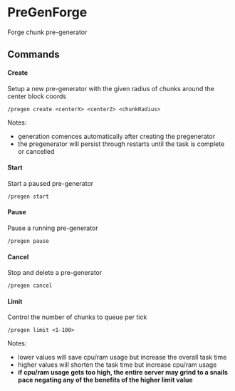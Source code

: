 # PreGenForge
Forge chunk pre-generator

## Commands

#### Create
Setup a new pre-generator with the given radius of chunks around the center block coords
```
/pregen create <centerX> <centerZ> <chunkRadius>
```

Notes:
- generation comences automatically after creating the pregenerator
- the pregenerator will persist through restarts until the task is complete or cancelled

#### Start
Start a paused pre-generator
```
/pregen start
```

#### Pause
Pause a running pre-generator
```
/pregen pause
```

#### Cancel
Stop and delete a pre-generator
```
/pregen cancel
```

#### Limit
Control the number of chunks to queue per tick
```]
/pregen limit <1-100>
```

Notes:
- lower values will save cpu/ram usage but increase the overall task time
- higher values will shorten the task time but increase cpu/ram usage
- **if cpu/ram usage gets too high, the entire server may grind to a snails pace negating any of the benefits of the higher limit value**
